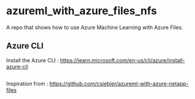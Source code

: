 # azureml_with_azure_files_nfs

A repo that shows how to use Azure Machine Learning with Azure Files.



## Azure CLI

Install the Azure CLI : https://learn.microsoft.com/en-us/cli/azure/install-azure-cli

##



Inspiration from : https://github.com/csiebler/azureml-with-azure-netapp-files
